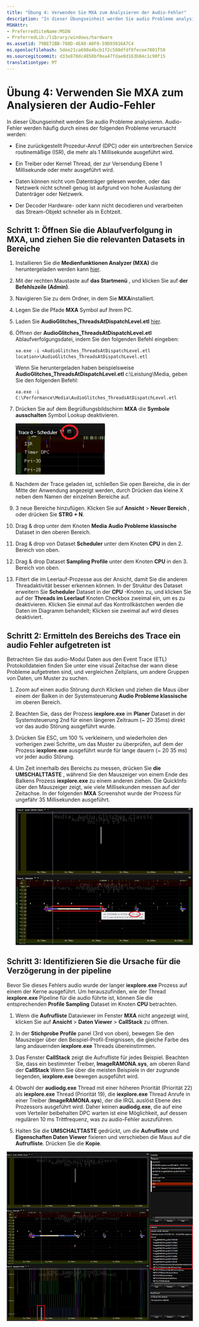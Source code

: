 ```yaml
---
title: "Übung 4: Verwenden Sie MXA zum Analysieren der Audio-Fehler"
description: "In dieser Übungseinheit werden Sie audio Probleme analysieren."
MSHAttr:
- PreferredSiteName:MSDN
- PreferredLib:/library/windows/hardware
ms.assetid: 79BE72BB-708D-4EA9-A0F0-59D93016A7C4
ms.openlocfilehash: 5dee21ca698e4bcb1f2c588dfdf8fecee7801f50
ms.sourcegitcommit: d33e870dc4850bf0ea47fdae0d163b04c1c90f15
translationtype: MT
---
```

# <a name="exercise-4---use-mxa-to-analyze-audio-glitches"></a>Übung 4: Verwenden Sie MXA zum Analysieren der Audio-Fehler


In dieser Übungseinheit werden Sie audio Probleme analysieren. Audio-Fehler werden häufig durch eines der folgenden Probleme verursacht werden:

-   Eine zurückgestellt Prozedur-Anruf (DPC) oder ein unterbrechen Service routinemäßige (ISR), die mehr als 1 Millisekunde ausgeführt wird.

-   Ein Treiber oder Kernel Thread, der zur Versendung Ebene 1 Millisekunde oder mehr ausgeführt wird.

-   Daten können nicht vom Datenträger gelesen werden, oder das Netzwerk nicht schnell genug ist aufgrund von hohe Auslastung der Datenträger oder Netzwerk.

-   Der Decoder Hardware- oder kann nicht decodieren und verarbeiten das Stream-Objekt schneller als in Echtzeit.

## <a name="step-1-open-the-trace-in-mxa-and-drag-the-pertinent-datasets-into-panels"></a>Schritt 1: Öffnen Sie die Ablaufverfolgung in MXA, und ziehen Sie die relevanten Datasets in Bereiche


1.  Installieren Sie die **Medienfunktionen Analyzer (MXA)** die heruntergeladen werden kann [hier](https://go.microsoft.com/fwlink/?linkid=525711).

2.  Mit der rechten Maustaste auf **das Startmenü** , und klicken Sie auf **der Befehlszeile (Admin)**.

3.  Navigieren Sie zu dem Ordner, in dem Sie **MXA**installiert.

4.  Legen Sie die Pfade **MXA** Symbol auf Ihrem PC.

5.  Laden Sie **AudioGlitches\_ThreadsAtDispatchLevel.etl** [hier](http://download.microsoft.com/download/9/6/0/96000C33-FB05-44B7-96A1-9C0CF5EE865B/AudioGlitches_ThreadsAtDispatchLevel.etl).

6.  Öffnen der **AudioGlitches\_ThreadsAtDispatchLevel.etl** Ablaufverfolgungsdatei, indem Sie den folgenden Befehl eingeben:

    ``` syntax
    xa.exe -i <AudioGlitches_ThreadsAtDispatchLevel.etl location>\AudioGlitches_ThreadsAtDispatchLevel.etl
    ```

    Wenn Sie heruntergeladen haben beispielsweise **AudioGlitches\_ThreadsAtDispatchLevel.etl** c:\\Leistung\\Media, geben Sie den folgenden Befehl:

    ``` syntax
    xa.exe -i C:\Performance\Media\AudioGlitches_ThreadsAtDispatchLevel.etl
    ```

7.  Drücken Sie auf dem Begrüßungsbildschirm **MXA** die **Symbole ausschalten** Symbol Lookup deaktivieren.

    ![Screenshot von Medien Erfahrung Analyzer (MXA), Optionsfeld Symbole.](images/optimizingwindowsdeviceslab4.png)

8.  Nachdem der Trace geladen ist, schließen Sie open Bereiche, die in der Mitte der Anwendung angezeigt werden, durch Drücken das kleine X neben dem Namen der einzelnen Bereiche auf.

9.  3 neue Bereiche hinzufügen. Klicken Sie auf **Ansicht** &gt; **Neuer Bereich** , oder drücken Sie **STRG + N**.

10. Drag & drop unter dem Knoten **Media** **Audio Probleme klassische** Dataset in den oberen Bereich.

11. Drag & drop von Dataset **Scheduler** unter dem Knoten **CPU** in den 2. Bereich von oben.

12. Drag & drop Dataset **Sampling Profile** unter dem Knoten **CPU** in den 3. Bereich von oben.

13. Filtert die im Leerlauf-Prozesse aus der Ansicht, damit Sie die anderen Threadaktivität besser erkennen können. In der Struktur des Dataset erweitern Sie **Scheduler** Dataset in der **CPU** -Knoten zu, und klicken Sie auf der **Threads im Leerlauf** Knoten Checkbox zweimal ein, um es zu deaktivieren. Klicken Sie einmal auf das Kontrollkästchen werden die Daten im Diagramm behandelt; Klicken sie zweimal auf wird dieses deaktiviert.

## <a name="step-2-identify-the-region-of-the-trace-where-an-audio-glitch-occurred"></a>Schritt 2: Ermitteln des Bereichs des Trace ein audio Fehler aufgetreten ist


Betrachten Sie das audio-Modul Daten aus den Event Trace (ETL) Protokolldateien finden Sie unter eine visual Zeitachse der wann diese Probleme aufgetreten sind, und vergleichen Zeitplans, um andere Gruppen von Daten, um Muster zu suchen.

1.  Zoom auf einen audio Störung durch Klicken und ziehen die Maus über einem der Balken in der Systemsteuerung **Audio Probleme klassische** im oberen Bereich.

2.  Beachten Sie, dass der Prozess **iexplore.exe** im **Planer** Dataset in der Systemsteuerung 2nd für einen längeren Zeitraum (~ 20 35ms) direkt vor das audio Störung ausgeführt wurde.

3.  Drücken Sie ESC, um 100 % verkleinern, und wiederholen den vorherigen zwei Schritte, um das Muster zu überprüfen, auf dem der Prozess **iexplore.exe** ausgeführt wurde für lange dauern (~ 20 35 ms) vor jeder audio Störung.

4.  Um Zeit innerhalb des Bereichs zu messen, drücken Sie **die UMSCHALTTASTE** , während Sie den Mauszeiger von einem Ende des Balkens Prozess **iexplore.exe** zu einem anderen ziehen. Die QuickInfo über den Mauszeiger zeigt, wie viele Millisekunden messen auf der Zeitachse. In der folgenden **MXA** Screenshot wurde der Prozess für ungefähr 35 Millisekunden ausgeführt.

    ![Screenshot der Medienfunktionen Analyzer (MXA) mit Beispiel-Prozess für ungefähr 35 Millisekunden ausgeführt.](images/optimizingwindowsdeviceslab5.png)

## <a name="step-3-identify-the-cause-of-the-delays-in-the-pipeline"></a>Schritt 3: Identifizieren Sie die Ursache für die Verzögerung in der pipeline


Bevor Sie dieses Fehlers audio wurde der langer **iexplore.exe** Prozess auf einem der Kerne ausgeführt. Um herauszufinden, wie der Thread **iexplore.exe** Pipeline für die audio führte ist, können Sie die entsprechenden **Profile Sampling** Dataset im Knoten **CPU** betrachten.

1.  Wenn die **Aufrufliste** Dataviewer im Fenster **MXA** nicht angezeigt wird, klicken Sie auf **Ansicht** &gt; **Daten Viewer** &gt; **CallStack** zu öffnen.

2.  In der **Stichprobe Profile** panel (3rd von oben), bewegen Sie den Mauszeiger über den Beispiel-Profil-Ereignissen, die gleiche Farbe des lang andauernden **iexplore.exe** Threads übereinstimmen.

3.  Das Fenster **CallStack** zeigt die Aufrufliste für jedes Beispiel. Beachten Sie, dass ein bestimmter Treiber, **ImageRAMONA.sys**, am oberen Rand der **CallStack** Wenn Sie über die meisten Beispiele in der zugrunde liegenden, **iexplore.exe** bewegen ausgeführt wird.

4.  Obwohl der **audiodg.exe** Thread mit einer höheren Priorität (Priorität 22) als **iexplore.exe** Thread (Priorität 19), die **iexplore.exe** Thread Anrufe in einer Treiber (**ImageRAMONA.sys**), der die IRQL auslöst Ebene des Prozessors ausgeführt wird. Daher keinen **audiodg.exe**, die auf eine vom Verteiler beibehalten DPC warten ist eine Möglichkeit, auf dessen regulären 10 ms Trittfrequenz, was zu audio-Fehler auszuführen.

5.  Halten Sie die **UMSCHALTTASTE** gedrückt, um die **Aufrufliste** und **Eigenschaften Daten Viewer** fixieren und verschieben die Maus auf die **Aufrufliste**. Drücken Sie die **Kopie**.

![Screenshot von Medien Erfahrung Analyzer (MXA) mit CallStack Dataviewer.](images/optimizingwindowsdeviceslab6.png)

 

 






